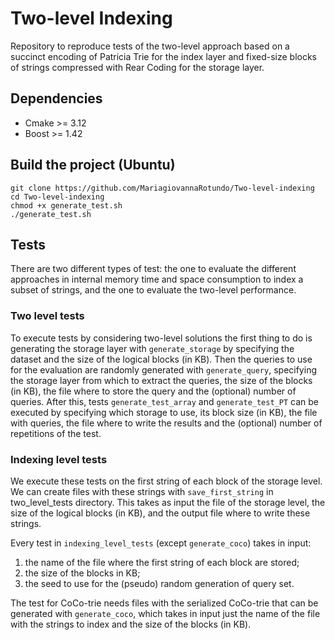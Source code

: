 # Two-level Indexing

Repository to reproduce tests of the two-level approach based on a succinct encoding of Patricia Trie for the index layer and fixed-size blocks of strings compressed with Rear Coding for the storage layer.

## Dependencies

* Cmake >= 3.12
* Boost >= 1.42

## Build the project (Ubuntu)


```
git clone https://github.com/MariagiovannaRotundo/Two-level-indexing
cd Two-level-indexing
chmod +x generate_test.sh
./generate_test.sh
````

## Tests

There are two different types of test: the one to evaluate the different approaches in internal memory time and space consumption to index a subset of strings, and the one to evaluate the two-level performance.


### Two level tests

To execute tests by considering two-level solutions the first thing to do is generating the storage layer with `generate_storage` by specifying the dataset and the size of the logical blocks (in KB). Then the queries to use for the evaluation are randomly generated with `generate_query`, specifying the storage layer from which to extract the queries, the size of the blocks (in KB), the file where to store the query and the (optional) number of queries.
After this, tests  `generate_test_array` and `generate_test_PT` can be executed by specifying which storage to use, its block size (in KB), the file with queries, the file where to write the results and the (optional) number of repetitions of the test.

### Indexing level tests
We execute these tests on the first string of each block of the storage level. We can create files with these strings with `save_first_string` in two_level_tests directory. This takes as input the file of the storage level, the size of the logical blocks (in KB), and the output file where to write these strings.

Every test in `indexing_level_tests` (except `generate_coco`) takes in input:

1. the name of the file where the first string of each block are stored;
2. the size of the blocks in KB;
3. the seed to use for the (pseudo) random generation of query set.

The test for CoCo-trie needs files with the serialized CoCo-trie that can be generated with `generate_coco`, which takes in input just the name of the file with the strings to index and the size of the blocks (in KB).







